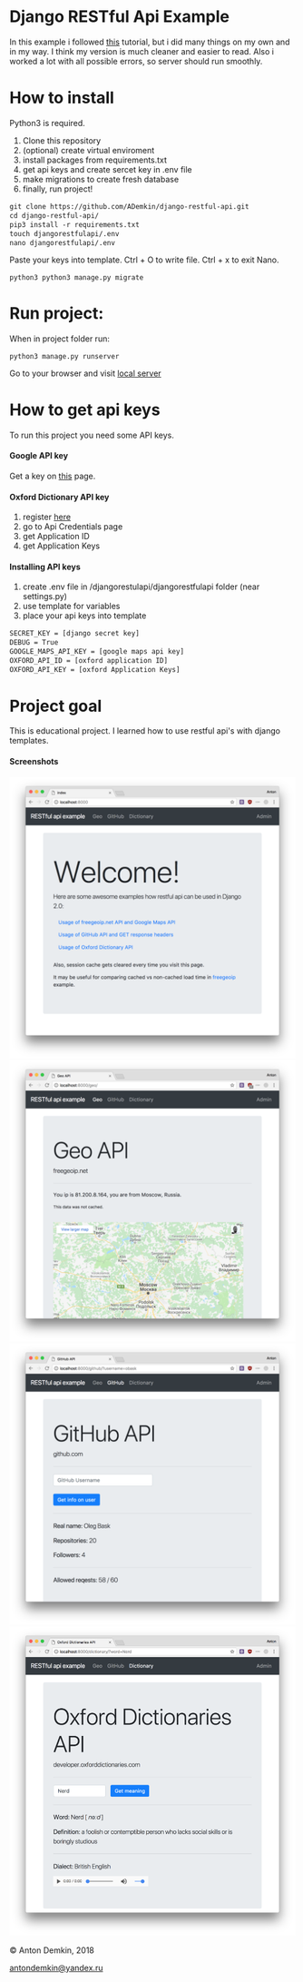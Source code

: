 Django RESTful Api Example
=
In this example i followed [this](https://simpleisbetterthancomplex.com/tutorial/2018/02/03/how-to-use-restful-apis-with-django.html)
tutorial, but i did many things on my own and in my way. I think my version is much cleaner and easier to read. Also i worked a lot with all possible errors, so server should run smoothly.


# How to install

Python3 is required.

1. Clone this repository
2. (optional) create virtual enviroment
3. install packages from requirements.txt
4. get api keys and create sercet key in .env file
6. make migrations to create fresh database
7. finally, run project!

```
git clone https://github.com/ADemkin/django-restful-api.git
cd django-restful-api/
pip3 install -r requirements.txt
touch djangorestfulapi/.env
nano djangorestfulapi/.env
```
Paste your keys into template. Ctrl + O to write file. Ctrl + x to exit Nano.
```
python3 python3 manage.py migrate
```

# Run project:
When in project folder run:
```
python3 manage.py runserver
```
Go to your browser and visit [local server](http://127.0.0.1:8000/)

# How to get api keys
To run this project you need some API keys.

#### Google API key
Get a key on [this](https://developers.google.com/maps/documentation/embed/) page.

#### Oxford Dictionary API key
1. register [here](https://developer.oxforddictionaries.com)
2. go to Api Credentials page
3. get Application ID
4. get Application Keys

#### Installing API keys
1. create .env file in /djangorestulapi/djangorestfulapi folder (near settings.py)
2. use template for variables
3. place your api keys into template

```
SECRET_KEY = [django secret key]
DEBUG = True
GOOGLE_MAPS_API_KEY = [google maps api key]
OXFORD_API_ID = [oxford application ID]
OXFORD_API_KEY = [oxford Application Keys]
```

# Project goal
This is educational project. I learned how to use restful api's with django templates.

#### Screenshots
![index](https://github.com/ADemkin/django-restful-api/blob/master/screenshots/index.png)
![geo](https://github.com/ADemkin/django-restful-api/blob/master/screenshots/geo.png)
![github](https://github.com/ADemkin/django-restful-api/blob/master/screenshots/github.png)
![oxford](https://github.com/ADemkin/django-restful-api/blob/master/screenshots/oxford.png)

&copy; Anton Demkin, 2018

antondemkin@yandex.ru